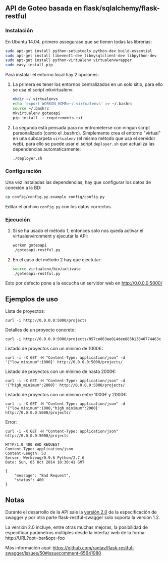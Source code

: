 ## API de Goteo basada en flask/sqlalchemy/flask-restful

### Instalación
En Ubuntu 14.04, primero assegurase que se tienen todas las librerias:

```bash
sudo apt-get install python-setuptools python-dev build-essential
sudo apt-get install libevent1-dev libmysqlclient-dev libpython-dev
sudo apt-get install python-virtualenv virtualenvwrapper
sudo easy_install pip
```

Para instalar el entorno local hay 2 opciones:

1. La primera es tener los entornos centralizados en un solo sitio, para ello se usa el script mkvirtualenv:
    ```bash
    mkdir ~/.virtualenvs
    echo 'export WORKON_HOME=~/.virtualenvs' >> ~/.bashrc
    source ~/.bashrc
    mkvirtualenv goteoapi
    pip install -r requirements.txt
    ```

2. La segunda està pensada para no entrometerse con ningun script personalizado (como el .bashrc). Simplemente crea el entorno "virtual" en una subcarpeta `virtualenv` (el mismo método que usa el servidor web), para ello se puede usar el script `deployer.sh` que actualiza las dependencias automaticamente:
    ```bash
    ./deployer.sh
    ```
### Configuración

Una vez instaladas las dependencias, hay que configurar los datos de conexión a la BD:
```bash
cp config/config.py.example config/config.py
```

Editar el archivo `config.py` con los datos correctos.

### Ejecución

1. Si se ha usado el método 1, entonces solo nos queda activar el virtualenvironment y ejecutar la API:
    ```bash
    workon goteoapi
    ./goteoapi-restful.py
    ```

2. En el caso del método 2 hay que ejectutar:
    ```bash
    source virtualenv/bin/activate
    ./goteoapi-restful.py
    ```

Esto por defecto pone a la escucha un servidor web en http://0.0.0.0:5000/

## Ejemplos de uso

Lista de proyectos:

    curl -i http://0.0.0.0:5000/projects

Detalles de un proyecto concreto:

    curl -i http://0.0.0.0:5000/projects/057ce063ee014dee885b13840774463c

Listado de proyectos con un mínimo de 1000€:

    curl -i -X GET -H "Content-Type: application/json" -d '{"low_minimum":1000}' http://0.0.0.0:5000/projects/

Listado de proyectos con un mínimo de hasta 2000€:

    curl -i -X GET -H "Content-Type: application/json" -d '{"high_minimum":2000}' http://0.0.0.0:5000/projects/

Listado de proyectos con un mínimo entre 1000€ y 2000€:

    curl -i -X GET -H "Content-Type: application/json" -d '{"low_minimum":1000,"high_minimum":2000}' http://0.0.0.0:5000/projects/

Error:

    curl -i -X GET -H "Content-Type: application/json" http://0.0.0.0:5000/projects

    HTTP/1.0 400 BAD REQUEST
    Content-Type: application/json
    Content-Length: 53
    Server: Werkzeug/0.9.6 Python/2.7.6
    Date: Sun, 05 Oct 2014 10:30:41 GMT

    {
        "message": "Bad Request",
        "status": 400
    }

## Notas

Durante el desarrollo de la API sale la [versión 2.0](https://github.com/swagger-api/swagger-spec/blob/master/versions/2.0.md)
de la especificación de swagger y por otra parte flask-restful-swagger solo soporta la versión 1.2.

La versión 2.0 incluye, entre otras muchas mejoras, la posibilidad de especificar parámetros múltiples desde la interfaz web
de la forma: http://URL?opt=bar&opt=foo

Más información aquí:
https://github.com/rantav/flask-restful-swagger/issues/50#issuecomment-65641980
